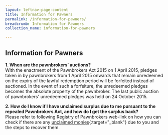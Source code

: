 ```yaml
---
layout: leftnav-page-content
title: Information for Pawners
permalink: /information-for-pawners/
breadcrumb: Information for Pawners
collection_name: information-for-pawners

---
```


Information for Pawners
---
**1. When are the pawnbrokers’ auctions?**<br>
With the enactment of the Pawnbrokers Act 2015 on 1 April 2015, pledges taken in by pawnbrokers from 1 April 2015 onwards that remain unredeemed on the expiry of the lawful redemption period will be forfeited instead of auctioned. In the event of such a forfeiture, the unredeemed pledges becomes the absolute property of the pawnbroker. The last public auction of pawnbrokers' unredeemed pledges was held on 24 October 2015. 

**2. How do I know if I have unclaimed surplus due to me pursuant to the repealed Pawnbrokers Act, and how do I get the surplus back?**<br>
Please refer to following Registry of Pawnbrokers web-link on how you can check if there are any [unclaimed monies](/information-for-pawners/unclaimed-monies/){:target="_blank"} due to you and the steps to recover them. 
